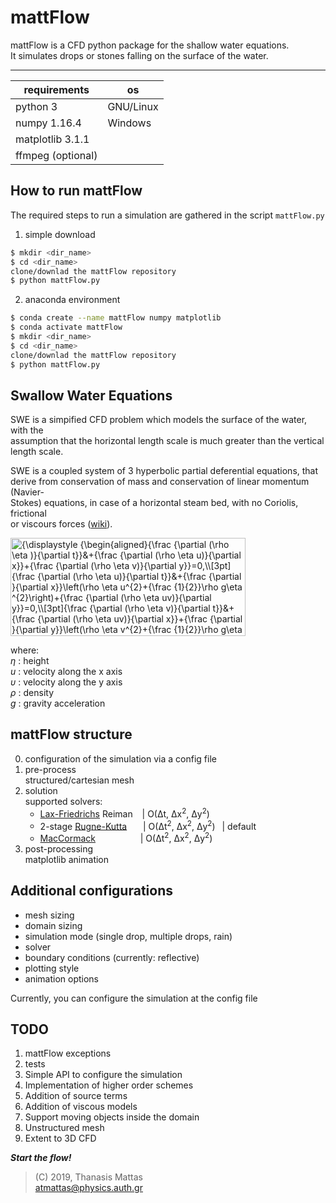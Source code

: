 # mattFlow

mattFlow is a CFD python package for the shallow water equations.  
It simulates drops or stones falling on the surface of the water.
___


| requirements      | os        |
| ----------------  | --------- |
| python 3          | GNU/Linux |
| numpy 1.16.4      | Windows   |
| matplotlib 3.1.1  |           |
| ffmpeg (optional) |           |


## How to run mattFlow

The required steps to run a simulation are gathered in the script ```mattFlow.py```


1. simple download

```bash
$ mkdir <dir_name>
$ cd <dir_name>
clone/downlad the mattFlow repository
$ python mattFlow.py
```

2. anaconda environment

```bash
$ conda create --name mattFlow numpy matplotlib
$ conda activate mattFlow
$ mkdir <dir_name>
$ cd <dir_name>
clone/downlad the mattFlow repository
$ python mattFlow.py
```


## Swallow Water Equations

SWE is a simpified CFD problem which models the surface of the water, with the  
assumption that the horizontal length scale is much greater than the vertical  
length scale.

SWE is a coupled system of 3 hyperbolic partial deferential equations, that  
derive from conservation of mass and conservation of linear momentum (Navier-  
Stokes) equations, in case of a horizontal steam bed, with no Coriolis, frictional  
or viscours forces ([wiki]).  

<img src="https://wikimedia.org/api/rest_v1/media/math/render/svg/9b9d481407c0c835525291740de8d1c446265ce2" class="mwe-math-fallback-image-inline" aria-hidden="true" style="vertical-align: -9.671ex; width:49.229ex; height:20.509ex;" alt="{\displaystyle {\begin{aligned}{\frac {\partial (\rho \eta )}{\partial t}}&amp;+{\frac {\partial (\rho \eta u)}{\partial x}}+{\frac {\partial (\rho \eta v)}{\partial y}}=0,\\[3pt]{\frac {\partial (\rho \eta u)}{\partial t}}&amp;+{\frac {\partial }{\partial x}}\left(\rho \eta u^{2}+{\frac {1}{2}}\rho g\eta ^{2}\right)+{\frac {\partial (\rho \eta uv)}{\partial y}}=0,\\[3pt]{\frac {\partial (\rho \eta v)}{\partial t}}&amp;+{\frac {\partial (\rho \eta uv)}{\partial x}}+{\frac {\partial }{\partial y}}\left(\rho \eta v^{2}+{\frac {1}{2}}\rho g\eta ^{2}\right)=0.\end{aligned}}}">

where:  
_η_ : height  
_u_ : velocity along the x axis  
_υ_ : velocity along the y axis  
_ρ_ : density  
_g_ : gravity acceleration


## mattFlow structure

0. configuration of the simulation via a config file
1. pre-process  
structured/cartesian mesh
2. solution  
   supported solvers:  
   - [Lax-Friedrichs] Reiman
   &ensp;                     | O(Δt, Δx<sup>2</sup>, Δy<sup>2</sup>)  
   - 2-stage [Rugne-Kutta]
   &emsp;&nbsp;               | O(Δt<sup>2</sup>, Δx<sup>2</sup>, Δy<sup>2</sup>)
   &ensp;| default  
   - [MacCormack]
   &emsp; &emsp; &emsp; &emsp;| O(Δt<sup>2</sup>, Δx<sup>2</sup>, Δy<sup>2</sup>)  
3. post-processing  
   matplotlib animation


## Additional configurations

- mesh sizing
- domain sizing
- simulation mode (single drop, multiple drops, rain)
- solver
- boundary conditions (currently: reflective)
- plotting style
- animation options

Currently, you can configure the simulation at the config file


## TODO

1. mattFlow exceptions
2. tests
3. Simple API to configure the simulation
4. Implementation of higher order schemes
5. Addition of source terms
6. Addition of viscous models
7. Support moving objects inside the domain
8. Unstructured mesh
9. Extent to 3D CFD


***Start the flow!***

>(C) 2019, Thanasis Mattas  
>atmattas@physics.auth.gr


[//]: # "links"

[wiki]: <https://en.wikipedia.org/wiki/Shallow_water_equations>
[Lax-Friedrichs]: <https://en.wikipedia.org/wiki/Lax%E2%80%93Friedrichs_method>
[Rugne-Kutta]: <https://en.wikipedia.org/wiki/Runge%E2%80%93Kutta_methods>
[Lax-Wendroff]: <https://en.wikipedia.org/wiki/Lax%E2%80%93Wendroff_method>
[MacCormack]: <https://en.wikipedia.org/wiki/MacCormack_method>